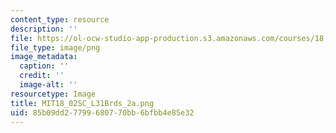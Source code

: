 ```yaml
---
content_type: resource
description: ''
file: https://ol-ocw-studio-app-production.s3.amazonaws.com/courses/18-02sc-multivariable-calculus-fall-2010/85b09dd27799680770bb6bfbb4e85e32_MIT18_02SC_L31Brds_2a.png
file_type: image/png
image_metadata:
  caption: ''
  credit: ''
  image-alt: ''
resourcetype: Image
title: MIT18_02SC_L31Brds_2a.png
uid: 85b09dd2-7799-6807-70bb-6bfbb4e85e32
---
```

